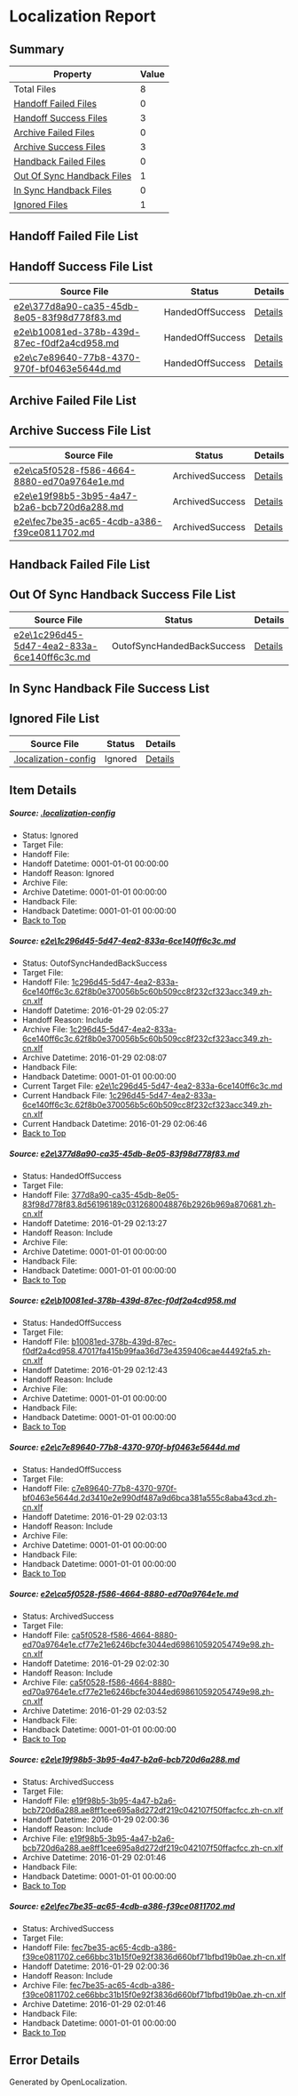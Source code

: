 # <a name='report-top'></a> Localization Report

## Summary
 Property | Value 
 -------- | ----- 
 Total Files | 8
[ Handoff Failed Files ](#handoff-failed-list)| 0
[ Handoff Success Files ](#handoff-success-list)| 3
[ Archive Failed Files ](#archive-failed-list)| 0
[ Archive Success Files ](#archive-success-list)| 3
[ Handback Failed Files ](#handback-failed-list)| 0
[ Out Of Sync Handback Files ](#outofsync-handback-success-list)| 1
[ In Sync Handback Files ](#insync-handback-success-list)| 0
[ Ignored Files ](#ignored-list)| 1

## <a name='handoff-failed-list'></a> Handoff Failed File List

## <a name='handoff-success-list'></a> Handoff Success File List
 Source File | Status | Details 
 ----------- | ------ | ------- 
 [e2e\377d8a90-ca35-45db-8e05-83f98d778f83.md](https://github.com/OpenLocalizationTest/oltest/blob/27660ee4ba6e2356fd8fd2dca06c5e296eee0726/e2e/377d8a90-ca35-45db-8e05-83f98d778f83.md) | HandedOffSuccess | [Details](#b31bdb22f425b27b9da1bcf4b67e51e340ab09da2)
 [e2e\b10081ed-378b-439d-87ec-f0df2a4cd958.md](https://github.com/OpenLocalizationTest/oltest/blob/285a112ba4f2e8d93f76ece7a9b1968e82ed8807/e2e/b10081ed-378b-439d-87ec-f0df2a4cd958.md) | HandedOffSuccess | [Details](#a4959726ca3c9b47421d12431eedfdfa3405dc423)
 [e2e\c7e89640-77b8-4370-970f-bf0463e5644d.md](https://github.com/OpenLocalizationTest/oltest/blob/59b2ad617493011d33cca8c86234818ac60dcfd3/e2e/c7e89640-77b8-4370-970f-bf0463e5644d.md) | HandedOffSuccess | [Details](#9a27ae1533b3fc4e22080087a7f947524c7c162e4)

## <a name='archive-failed-list'></a> Archive Failed File List

## <a name='archive-success-list'></a> Archive Success File List
 Source File | Status | Details 
 ----------- | ------ | ------- 
 [e2e\ca5f0528-f586-4664-8880-ed70a9764e1e.md](https://github.com/OpenLocalizationTest/oltest/blob/cded2d20919d64cac2a57e1e89d4fafc4699f2c9/e2e/ca5f0528-f586-4664-8880-ed70a9764e1e.md) | ArchivedSuccess | [Details](#b402c62d6bc19ef1d918734f185306007f9b541f5)
 [e2e\e19f98b5-3b95-4a47-b2a6-bcb720d6a288.md](https://github.com/OpenLocalizationTest/oltest/blob/5504914dc9fe3c35c4a75e10bb8deac9f4647edf/e2e/e19f98b5-3b95-4a47-b2a6-bcb720d6a288.md) | ArchivedSuccess | [Details](#591cf6088bd68236e2197fc1930672a9d8e572e66)
 [e2e\fec7be35-ac65-4cdb-a386-f39ce0811702.md](https://github.com/OpenLocalizationTest/oltest/blob/5504914dc9fe3c35c4a75e10bb8deac9f4647edf/e2e/fec7be35-ac65-4cdb-a386-f39ce0811702.md) | ArchivedSuccess | [Details](#88924f5a7ca4e5eb856c6dfba4f1a971ed74c2c07)

## <a name='handback-failed-list'></a> Handback Failed File List

## <a name='outofsync-handback-success-list'></a> Out Of Sync Handback Success File List
 Source File | Status | Details 
 ----------- | ------ | ------- 
 [e2e\1c296d45-5d47-4ea2-833a-6ce140ff6c3c.md](https://github.com/OpenLocalizationTest/oltest/blob/fc745b428994e5cf9f5e9828f8a07652d0e7541c/e2e/1c296d45-5d47-4ea2-833a-6ce140ff6c3c.md) | OutofSyncHandedBackSuccess | [Details](#5ac7439cbda5e0a1c86ae86863eb8b2b82773def1)

## <a name='insync-handback-success-list'></a> In Sync Handback File Success List

## <a name='ignored-list'></a> Ignored File List
 Source File | Status | Details 
 ----------- | ------ | ------- 
 [.localization-config](https://github.com/OpenLocalizationTest/oltest/blob/27660ee4ba6e2356fd8fd2dca06c5e296eee0726/.localization-config) | Ignored | [Details](#e4725be8631cbe979bbe0fa8b97cd75f1fd41d4d0)

## Item Details
##### <a name='e4725be8631cbe979bbe0fa8b97cd75f1fd41d4d0'></a> Source: [.localization-config](https://github.com/OpenLocalizationTest/oltest/blob/27660ee4ba6e2356fd8fd2dca06c5e296eee0726/.localization-config)
* Status: Ignored
* Target File: 
* Handoff File: 
* Handoff Datetime: 0001-01-01 00:00:00
* Handoff Reason: Ignored
* Archive File: 
* Archive Datetime: 0001-01-01 00:00:00
* Handback File: 
* Handback Datetime: 0001-01-01 00:00:00
* [Back to Top](#report-top)

##### <a name='5ac7439cbda5e0a1c86ae86863eb8b2b82773def1'></a> Source: [e2e\1c296d45-5d47-4ea2-833a-6ce140ff6c3c.md](https://github.com/OpenLocalizationTest/oltest/blob/fc745b428994e5cf9f5e9828f8a07652d0e7541c/e2e/1c296d45-5d47-4ea2-833a-6ce140ff6c3c.md)
* Status: OutofSyncHandedBackSuccess
* Target File: 
* Handoff File: [1c296d45-5d47-4ea2-833a-6ce140ff6c3c.62f8b0e370056b5c60b509cc8f232cf323acc349.zh-cn.xlf](https://github.com/OpenLocalizationTestOrg/olhandoff/blob/df3c125202494c35fbe803a32696c77678f5adfc/ol-handoff/OpenLocalizationTestOrg/oltest.zh-cn/tianzh/1c296d45-5d47-4ea2-833a-6ce140ff6c3c.62f8b0e370056b5c60b509cc8f232cf323acc349.zh-cn.xlf)
* Handoff Datetime: 2016-01-29 02:05:27
* Handoff Reason: Include
* Archive File: [1c296d45-5d47-4ea2-833a-6ce140ff6c3c.62f8b0e370056b5c60b509cc8f232cf323acc349.zh-cn.xlf](https://github.com/OpenLocalizationTestOrg/olhandoff/blob/19e9d7c8a042b66285ee40f4843eb4024fc81557/ol-handoff/OpenLocalizationTestOrg/oltest.zh-cn/tianzh/archive/1c296d45-5d47-4ea2-833a-6ce140ff6c3c.62f8b0e370056b5c60b509cc8f232cf323acc349.zh-cn.xlf)
* Archive Datetime: 2016-01-29 02:08:07
* Handback File: 
* Handback Datetime: 0001-01-01 00:00:00
* Current Target File: [e2e\1c296d45-5d47-4ea2-833a-6ce140ff6c3c.md](https://github.com/OpenLocalizationTestOrg/oltest.zh-cn/blob/fef8c773fed7da709965609c3e88bd86065f7098/e2e/1c296d45-5d47-4ea2-833a-6ce140ff6c3c.md)
* Current Handback File: [1c296d45-5d47-4ea2-833a-6ce140ff6c3c.62f8b0e370056b5c60b509cc8f232cf323acc349.zh-cn.xlf](https://github.com/OpenLocalizationTestOrg/olhandback/blob/b1fd30633923aac2eb47ea1ed46f122c12c2f5cb/ol-handback/OpenLocalizationTestOrg/oltest.zh-cn/tianzh/1c296d45-5d47-4ea2-833a-6ce140ff6c3c.62f8b0e370056b5c60b509cc8f232cf323acc349.zh-cn.xlf)
* Current Handback Datetime: 2016-01-29 02:06:46
* [Back to Top](#report-top)

##### <a name='b31bdb22f425b27b9da1bcf4b67e51e340ab09da2'></a> Source: [e2e\377d8a90-ca35-45db-8e05-83f98d778f83.md](https://github.com/OpenLocalizationTest/oltest/blob/27660ee4ba6e2356fd8fd2dca06c5e296eee0726/e2e/377d8a90-ca35-45db-8e05-83f98d778f83.md)
* Status: HandedOffSuccess
* Target File: 
* Handoff File: [377d8a90-ca35-45db-8e05-83f98d778f83.8d56196189c0312680048876b2926b969a870681.zh-cn.xlf](https://github.com/OpenLocalizationTestOrg/olhandoff/blob/1b215ff3f2180bafe15978cc45dfb5b0d512897f/ol-handoff/OpenLocalizationTestOrg/oltest.zh-cn/tianzh/377d8a90-ca35-45db-8e05-83f98d778f83.8d56196189c0312680048876b2926b969a870681.zh-cn.xlf)
* Handoff Datetime: 2016-01-29 02:13:27
* Handoff Reason: Include
* Archive File: 
* Archive Datetime: 0001-01-01 00:00:00
* Handback File: 
* Handback Datetime: 0001-01-01 00:00:00
* [Back to Top](#report-top)

##### <a name='a4959726ca3c9b47421d12431eedfdfa3405dc423'></a> Source: [e2e\b10081ed-378b-439d-87ec-f0df2a4cd958.md](https://github.com/OpenLocalizationTest/oltest/blob/285a112ba4f2e8d93f76ece7a9b1968e82ed8807/e2e/b10081ed-378b-439d-87ec-f0df2a4cd958.md)
* Status: HandedOffSuccess
* Target File: 
* Handoff File: [b10081ed-378b-439d-87ec-f0df2a4cd958.47017fa415b99faa36d73e4359406cae44492fa5.zh-cn.xlf](https://github.com/OpenLocalizationTestOrg/olhandoff/blob/a791106531350af595aad5db23db753e59ff6f57/ol-handoff/OpenLocalizationTestOrg/oltest.zh-cn/tianzh/b10081ed-378b-439d-87ec-f0df2a4cd958.47017fa415b99faa36d73e4359406cae44492fa5.zh-cn.xlf)
* Handoff Datetime: 2016-01-29 02:12:43
* Handoff Reason: Include
* Archive File: 
* Archive Datetime: 0001-01-01 00:00:00
* Handback File: 
* Handback Datetime: 0001-01-01 00:00:00
* [Back to Top](#report-top)

##### <a name='9a27ae1533b3fc4e22080087a7f947524c7c162e4'></a> Source: [e2e\c7e89640-77b8-4370-970f-bf0463e5644d.md](https://github.com/OpenLocalizationTest/oltest/blob/59b2ad617493011d33cca8c86234818ac60dcfd3/e2e/c7e89640-77b8-4370-970f-bf0463e5644d.md)
* Status: HandedOffSuccess
* Target File: 
* Handoff File: [c7e89640-77b8-4370-970f-bf0463e5644d.2d3410e2e990df487a9d6bca381a555c8aba43cd.zh-cn.xlf](https://github.com/OpenLocalizationTestOrg/olhandoff/blob/c10f7811f98f9bfadbf946233d16a27c39e2b461/ol-handoff/OpenLocalizationTestOrg/oltest.zh-cn/tianzh/c7e89640-77b8-4370-970f-bf0463e5644d.2d3410e2e990df487a9d6bca381a555c8aba43cd.zh-cn.xlf)
* Handoff Datetime: 2016-01-29 02:03:13
* Handoff Reason: Include
* Archive File: 
* Archive Datetime: 0001-01-01 00:00:00
* Handback File: 
* Handback Datetime: 0001-01-01 00:00:00
* [Back to Top](#report-top)

##### <a name='b402c62d6bc19ef1d918734f185306007f9b541f5'></a> Source: [e2e\ca5f0528-f586-4664-8880-ed70a9764e1e.md](https://github.com/OpenLocalizationTest/oltest/blob/cded2d20919d64cac2a57e1e89d4fafc4699f2c9/e2e/ca5f0528-f586-4664-8880-ed70a9764e1e.md)
* Status: ArchivedSuccess
* Target File: 
* Handoff File: [ca5f0528-f586-4664-8880-ed70a9764e1e.cf77e21e6246bcfe3044ed698610592054749e98.zh-cn.xlf](https://github.com/OpenLocalizationTestOrg/olhandoff/blob/fdd0e51962edae5e27337e8763f11e7decc2931e/ol-handoff/OpenLocalizationTestOrg/oltest.zh-cn/tianzh/ca5f0528-f586-4664-8880-ed70a9764e1e.cf77e21e6246bcfe3044ed698610592054749e98.zh-cn.xlf)
* Handoff Datetime: 2016-01-29 02:02:30
* Handoff Reason: Include
* Archive File: [ca5f0528-f586-4664-8880-ed70a9764e1e.cf77e21e6246bcfe3044ed698610592054749e98.zh-cn.xlf](https://github.com/OpenLocalizationTestOrg/olhandoff/blob/9c629f182b66946a25e220680db192f4a27c716d/ol-handoff/OpenLocalizationTestOrg/oltest.zh-cn/tianzh/archive/ca5f0528-f586-4664-8880-ed70a9764e1e.cf77e21e6246bcfe3044ed698610592054749e98.zh-cn.xlf)
* Archive Datetime: 2016-01-29 02:03:52
* Handback File: 
* Handback Datetime: 0001-01-01 00:00:00
* [Back to Top](#report-top)

##### <a name='591cf6088bd68236e2197fc1930672a9d8e572e66'></a> Source: [e2e\e19f98b5-3b95-4a47-b2a6-bcb720d6a288.md](https://github.com/OpenLocalizationTest/oltest/blob/5504914dc9fe3c35c4a75e10bb8deac9f4647edf/e2e/e19f98b5-3b95-4a47-b2a6-bcb720d6a288.md)
* Status: ArchivedSuccess
* Target File: 
* Handoff File: [e19f98b5-3b95-4a47-b2a6-bcb720d6a288.ae8ff1cee695a8d272df219c042107f50ffacfcc.zh-cn.xlf](https://github.com/OpenLocalizationTestOrg/olhandoff/blob/7159f3394f567e65aab429479b012be5fc739d91/ol-handoff/OpenLocalizationTestOrg/oltest.zh-cn/tianzh/e19f98b5-3b95-4a47-b2a6-bcb720d6a288.ae8ff1cee695a8d272df219c042107f50ffacfcc.zh-cn.xlf)
* Handoff Datetime: 2016-01-29 02:00:36
* Handoff Reason: Include
* Archive File: [e19f98b5-3b95-4a47-b2a6-bcb720d6a288.ae8ff1cee695a8d272df219c042107f50ffacfcc.zh-cn.xlf](https://github.com/OpenLocalizationTestOrg/olhandoff/blob/0c60a0212269f86980d366d07ee5f09b3d7b6abf/ol-handoff/OpenLocalizationTestOrg/oltest.zh-cn/tianzh/archive/e19f98b5-3b95-4a47-b2a6-bcb720d6a288.ae8ff1cee695a8d272df219c042107f50ffacfcc.zh-cn.xlf)
* Archive Datetime: 2016-01-29 02:01:46
* Handback File: 
* Handback Datetime: 0001-01-01 00:00:00
* [Back to Top](#report-top)

##### <a name='88924f5a7ca4e5eb856c6dfba4f1a971ed74c2c07'></a> Source: [e2e\fec7be35-ac65-4cdb-a386-f39ce0811702.md](https://github.com/OpenLocalizationTest/oltest/blob/5504914dc9fe3c35c4a75e10bb8deac9f4647edf/e2e/fec7be35-ac65-4cdb-a386-f39ce0811702.md)
* Status: ArchivedSuccess
* Target File: 
* Handoff File: [fec7be35-ac65-4cdb-a386-f39ce0811702.ce66bbc31b15f0e92f3836d660bf71bfbd19b0ae.zh-cn.xlf](https://github.com/OpenLocalizationTestOrg/olhandoff/blob/7159f3394f567e65aab429479b012be5fc739d91/ol-handoff/OpenLocalizationTestOrg/oltest.zh-cn/tianzh/fec7be35-ac65-4cdb-a386-f39ce0811702.ce66bbc31b15f0e92f3836d660bf71bfbd19b0ae.zh-cn.xlf)
* Handoff Datetime: 2016-01-29 02:00:36
* Handoff Reason: Include
* Archive File: [fec7be35-ac65-4cdb-a386-f39ce0811702.ce66bbc31b15f0e92f3836d660bf71bfbd19b0ae.zh-cn.xlf](https://github.com/OpenLocalizationTestOrg/olhandoff/blob/0c60a0212269f86980d366d07ee5f09b3d7b6abf/ol-handoff/OpenLocalizationTestOrg/oltest.zh-cn/tianzh/archive/fec7be35-ac65-4cdb-a386-f39ce0811702.ce66bbc31b15f0e92f3836d660bf71bfbd19b0ae.zh-cn.xlf)
* Archive Datetime: 2016-01-29 02:01:46
* Handback File: 
* Handback Datetime: 0001-01-01 00:00:00
* [Back to Top](#report-top)


## Error Details

Generated by OpenLocalization.
